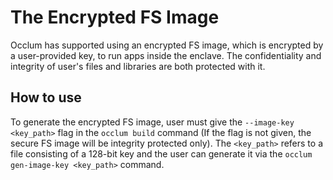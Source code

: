 # The Encrypted FS Image
Occlum has supported using an encrypted FS image, which is encrypted by a user-provided key, to run apps inside the enclave. The confidentiality and integrity of user's files and libraries are both protected with it.

## How to use
To generate the encrypted FS image, user must give the `--image-key <key_path>` flag in the `occlum build` command (If the flag is not given, the secure FS image will be integrity protected only). The `<key_path>` refers to a file consisting of a 128-bit key and the user can generate it via the `occlum gen-image-key <key_path>` command.
